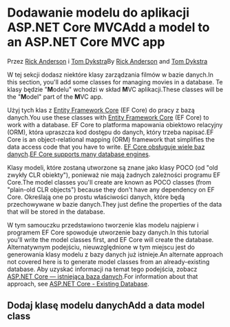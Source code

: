 # <a name="add-a-model-to-an-aspnet-core-mvc-app"></a><span data-ttu-id="97d9c-101">Dodawanie modelu do aplikacji ASP.NET Core MVC</span><span class="sxs-lookup"><span data-stu-id="97d9c-101">Add a model to an ASP.NET Core MVC app</span></span>

<span data-ttu-id="97d9c-102">Przez [Rick Anderson](https://twitter.com/RickAndMSFT) i [Tom Dykstra](https://github.com/tdykstra)</span><span class="sxs-lookup"><span data-stu-id="97d9c-102">By [Rick Anderson](https://twitter.com/RickAndMSFT) and [Tom Dykstra](https://github.com/tdykstra)</span></span>

<span data-ttu-id="97d9c-103">W tej sekcji dodasz niektóre klasy zarządzania filmów w bazie danych.</span><span class="sxs-lookup"><span data-stu-id="97d9c-103">In this section, you'll add some classes for managing movies in a database.</span></span> <span data-ttu-id="97d9c-104">Te klasy będzie "**M**odelu" wchodzi w skład **M**VC aplikacji.</span><span class="sxs-lookup"><span data-stu-id="97d9c-104">These classes will be the "**M**odel" part of the **M**VC app.</span></span>

<span data-ttu-id="97d9c-105">Użyj tych klas z [Entity Framework Core](/ef/core) (EF Core) do pracy z bazą danych.</span><span class="sxs-lookup"><span data-stu-id="97d9c-105">You use these classes with [Entity Framework Core](/ef/core) (EF Core) to work with a database.</span></span> <span data-ttu-id="97d9c-106">EF Core to platforma mapowania obiektowo relacyjny (ORM), która upraszcza kod dostępu do danych, który trzeba napisać.</span><span class="sxs-lookup"><span data-stu-id="97d9c-106">EF Core is an object-relational mapping (ORM) framework that simplifies the data access code that you have to write.</span></span> <span data-ttu-id="97d9c-107">[EF Core obsługuje wiele baz danych](/ef/core/providers/).</span><span class="sxs-lookup"><span data-stu-id="97d9c-107">[EF Core supports many database engines](/ef/core/providers/).</span></span>

<span data-ttu-id="97d9c-108">Klasy modeli, które zostaną utworzone są znane jako klasy POCO (od "old zwykły CLR obiekty"), ponieważ nie mają żadnych zależności programu EF Core.</span><span class="sxs-lookup"><span data-stu-id="97d9c-108">The model classes you'll create are known as POCO classes (from "plain-old CLR objects") because they don't have any dependency on EF Core.</span></span> <span data-ttu-id="97d9c-109">Określają one po prostu właściwości danych, które będą przechowywane w bazie danych.</span><span class="sxs-lookup"><span data-stu-id="97d9c-109">They just define the properties of the data that will be stored in the database.</span></span>

<span data-ttu-id="97d9c-110">W tym samouczku przedstawiono tworzenie klas modelu najpierw i programem EF Core spowoduje utworzenie bazy danych.</span><span class="sxs-lookup"><span data-stu-id="97d9c-110">In this tutorial you'll write the model classes first, and EF Core will create the database.</span></span> <span data-ttu-id="97d9c-111">Alternatywnym podejściu, nieuwzględnione w tym miejscu jest do generowania klasy modelu z bazy danych już istnieje.</span><span class="sxs-lookup"><span data-stu-id="97d9c-111">An alternate approach not covered here is to generate model classes from an already-existing database.</span></span> <span data-ttu-id="97d9c-112">Aby uzyskać informacji na temat tego podejścia, zobacz [ASP.NET Core — istniejąca baza danych](/ef/core/get-started/aspnetcore/existing-db).</span><span class="sxs-lookup"><span data-stu-id="97d9c-112">For information about that approach, see [ASP.NET Core - Existing Database](/ef/core/get-started/aspnetcore/existing-db).</span></span>

## <a name="add-a-data-model-class"></a><span data-ttu-id="97d9c-113">Dodaj klasę modelu danych</span><span class="sxs-lookup"><span data-stu-id="97d9c-113">Add a data model class</span></span>
